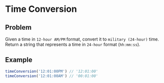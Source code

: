 # Time Conversion

## Problem

Given a time in `12-hour AM/PM` format, convert it to `military (24-hour)` time. Return a string that represents a time
in `24-hour` format (`hh:mm:ss`).

## Example

```typescript
timeConversion('12:01:00PM') // '12:01:00'
timeConversion('12:01:00AM') // '00:01:00'
```